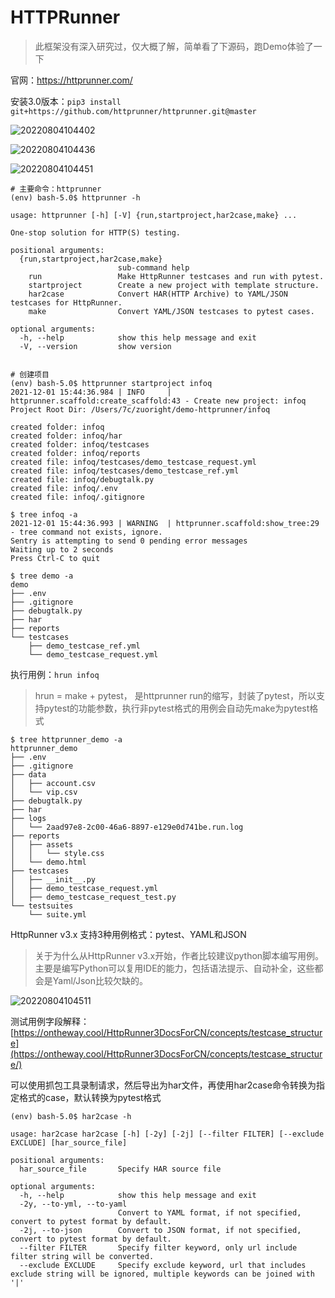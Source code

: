 # HTTPRunner

> 此框架没有深入研究过，仅大概了解，简单看了下源码，跑Demo体验了一下

官网：<https://httprunner.com/>

安装3.0版本：`pip3 install git+https://github.com/httprunner/httprunner.git@master`

![20220804104402](http://image.zuoright.com/20220804104402.png)

![20220804104436](http://image.zuoright.com/20220804104436.png)

![20220804104451](http://image.zuoright.com/20220804104451.png)

```shell
# 主要命令：httprunner
(env) bash-5.0$ httprunner -h

usage: httprunner [-h] [-V] {run,startproject,har2case,make} ...

One-stop solution for HTTP(S) testing.

positional arguments:
  {run,startproject,har2case,make}
                        sub-command help
    run                 Make HttpRunner testcases and run with pytest.
    startproject        Create a new project with template structure.
    har2case            Convert HAR(HTTP Archive) to YAML/JSON testcases for HttpRunner.
    make                Convert YAML/JSON testcases to pytest cases.

optional arguments:
  -h, --help            show this help message and exit
  -V, --version         show version


# 创建项目
(env) bash-5.0$ httprunner startproject infoq
2021-12-01 15:44:36.984 | INFO     | httprunner.scaffold:create_scaffold:43 - Create new project: infoq
Project Root Dir: /Users/7c/zuoright/demo-httprunner/infoq

created folder: infoq
created folder: infoq/har
created folder: infoq/testcases
created folder: infoq/reports
created file: infoq/testcases/demo_testcase_request.yml
created file: infoq/testcases/demo_testcase_ref.yml
created file: infoq/debugtalk.py
created file: infoq/.env
created file: infoq/.gitignore

$ tree infoq -a
2021-12-01 15:44:36.993 | WARNING  | httprunner.scaffold:show_tree:29 - tree command not exists, ignore.
Sentry is attempting to send 0 pending error messages
Waiting up to 2 seconds
Press Ctrl-C to quit
```

```shell
$ tree demo -a
demo
├── .env
├── .gitignore
├── debugtalk.py
├── har
├── reports
└── testcases
    ├── demo_testcase_ref.yml
    └── demo_testcase_request.yml
```

执行用例：`hrun infoq`

> hrun = make + pytest， 是httprunner run的缩写，封装了pytest，所以支持pytest的功能参数，执行非pytest格式的用例会自动先make为pytest格式

```shell
$ tree httprunner_demo -a  
httprunner_demo
├── .env
├── .gitignore
├── data
│   ├── account.csv
│   └── vip.csv
├── debugtalk.py
├── har
├── logs
│   └── 2aad97e8-2c00-46a6-8897-e129e0d741be.run.log
├── reports
│   ├── assets
│   │   └── style.css
│   └── demo.html
├── testcases
│   ├── __init__.py
│   ├── demo_testcase_request.yml
│   ├── demo_testcase_request_test.py
└── testsuites
    └── suite.yml
```

HttpRunner v3.x 支持3种用例格式：pytest、YAML和JSON

> 关于为什么从HttpRunner v3.x开始，作者比较建议python脚本编写用例。主要是编写Python可以复用IDE的能力，包括语法提示、自动补全，这些都会是Yaml/Json比较欠缺的。

![20220804104511](http://image.zuoright.com/20220804104511.png)

测试用例字段解释：[https://ontheway.cool/HttpRunner3DocsForCN/concepts/testcase_structure](https://ontheway.cool/HttpRunner3DocsForCN/concepts/testcase_structure/)

可以使用抓包工具录制请求，然后导出为har文件，再使用har2case命令转换为指定格式的case，默认转换为pytest格式

```shell
(env) bash-5.0$ har2case -h

usage: har2case har2case [-h] [-2y] [-2j] [--filter FILTER] [--exclude EXCLUDE] [har_source_file]

positional arguments:
  har_source_file       Specify HAR source file

optional arguments:
  -h, --help            show this help message and exit
  -2y, --to-yml, --to-yaml
                        Convert to YAML format, if not specified, convert to pytest format by default.
  -2j, --to-json        Convert to JSON format, if not specified, convert to pytest format by default.
  --filter FILTER       Specify filter keyword, only url include filter string will be converted.
  --exclude EXCLUDE     Specify exclude keyword, url that includes exclude string will be ignored, multiple keywords can be joined with '|'
```
